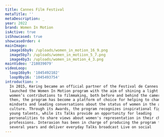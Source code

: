 ```yaml
---
title: Cannes Film Festival
metaTitle: ''
metaDescription: _
year: 2022
brand: Women In Motion
isActive: true
isShowcased: true
showcaseOrder: 4
mainImage:
  image16by9: /uploads/women_in_motion_16_9.png
  image5by7: /uploads/women_in_motiion_5_7.png
  image4by3: /uploads/women_in_motion_4_3.png
mainVideo: '218039079'
videoLoop:
  loop16by9: '1045492102'
  loop9by16: '1045493754'
introduction: >
  In 2015, Kering became an official partner of the Festival de Cannes and
  launched the Women In Motion program with the aim of shining a light on
  women’s contributions to filmmaking, both before and behind the camera. Since
  then, the program has become a platform of choice for helping to change
  mindsets and leading conversations about the status of women in the arts and
  culture. Through its Awards, the program recognizes inspirational figures and
  young talents, while its Talks provide an opportunity for leading
  personalities to share views about women's representation in their chosen
  professions. Interaxion has been in charge of producing the program for
  several years and deliver everyday Talks broadcast Live on social
---
```


